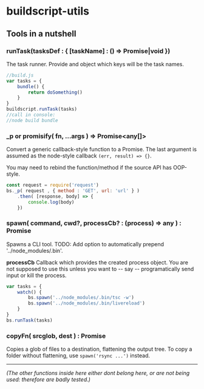 # buildscript-utils


## Tools in a nutshell

### runTask(tasksDef : { [taskName] : () => Promise|void })

The task runner. Provide and object which keys will be the task names.

```javascript
//build.js
var tasks = {
    bundle() {
        return doSomething()
    }
}
buildscript.runTask(tasks)
//call in console:
//node build bundle
```

### _p or promisify( fn, ...args ) => Promise<any[]>

Convert a generic callback-style function to a Promise.
The last argument is assumed as the node-style callback `(err, result) => {}`.

You may need to rebind the function/method if the source API has OOP-style.

```javascript
const request = require('request')
bs._p( request , { method : 'GET', url: 'url' } )
    .then( [response, body] => {
        console.log(body)
    })
```

### spawn( command, cwd?, processCb? : (process) => any ) : Promise<void>

Spawns a CLI tool.
TODO: Add option to automatically prepend '../node_modules/.bin'.

**processCb** Callback which provides the created process object.
You are not supposed to use this unless you want to -- say -- programatically
send input or kill the process.

```javascript
var tasks = {
    watch() {
        bs.spawn('../node_modules/.bin/tsc -w')
        bs.spawn('../node_modules/.bin/livereload')
    }
}
bs.runTask(tasks)
```

### copyFn( srcglob, dest ) : Promise<void>

Copies a glob of files to a destination, flattening the output tree.
To copy a folder without flattening, use `spawn('rsync ...')` instead.


---

_(The other functions inside here either dont belong here, or are not being used:
therefore are badly tested.)_
